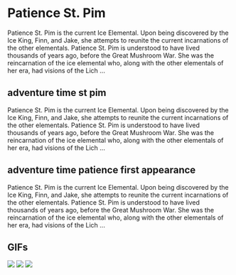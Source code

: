 # **Patience St. Pim**

Patience St. Pim is the current Ice Elemental. Upon being discovered by the Ice King, Finn, and Jake, she attempts to reunite the current incarnations of the other elementals. Patience St. Pim is understood to have lived thousands of years ago, before the Great Mushroom War. She was the reincarnation of the ice elemental who, along with the other elementals of her era, had visions of the Lich ...

## **adventure time st pim**

Patience St. Pim is the current Ice Elemental. Upon being discovered by the Ice King, Finn, and Jake, she attempts to reunite the current incarnations of the other elementals. Patience St. Pim is understood to have lived thousands of years ago, before the Great Mushroom War. She was the reincarnation of the ice elemental who, along with the other elementals of her era, had visions of the Lich ...

## **adventure time patience first appearance**

Patience St. Pim is the current Ice Elemental. Upon being discovered by the Ice King, Finn, and Jake, she attempts to reunite the current incarnations of the other elementals. Patience St. Pim is understood to have lived thousands of years ago, before the Great Mushroom War. She was the reincarnation of the ice elemental who, along with the other elementals of her era, had visions of the Lich ...

## **GIFs**

![](https://i.pinimg.com/originals/02/dd/73/02dd730a57b5d399320f00741532dc00.gif)  ![](https://pa1.aminoapps.com/6639/407a64bdded4b7c6621ecafe115e36b7399bf34e_hq.gif)  ![](https://i.pinimg.com/originals/4b/57/47/4b57479d1ee0a780bcb4d08bf7ddd9c0.gif)  